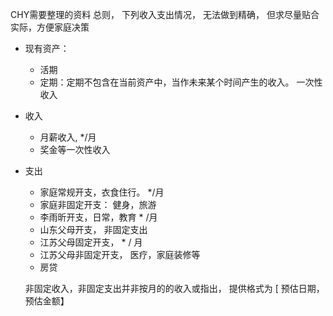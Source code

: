 

CHY需要整理的资料
总则，  下列收入支出情况， 无法做到精确， 但求尽量贴合实际，方便家庭决策


* 现有资产：
    * 活期  
    * 定期：定期不包含在当前资产中，当作未来某个时间产生的收入。 一次性收入
* 收入
    * 月薪收入, */月
    * 奖金等一次性收入
* 支出
   * 家庭常规开支，衣食住行。 */月
   * 家庭非固定开支： 健身，旅游
   * 李雨昕开支，日常，教育  * /月
   * 山东父母开支，  非固定支出
   * 江苏父母固定开支，  * / 月
   * 江苏父母非固定开支， 医疗，家庭装修等
   * 房贷
   
   非固定收入，非固定支出并非按月的的收入或指出， 提供格式为 [ 预估日期，预估金额】
